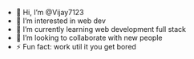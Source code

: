 - 👋 Hi, I’m @Vijay7123
- 👀 I’m interested in web dev
- 🌱 I’m currently learning web development full stack
- 💞️ I’m looking to collaborate with new people
- ⚡ Fun fact: work util it you get bored

<!---
Vijay7123/Vijay7123 is a ✨ special ✨ repository because its `README.md` (this file) appears on your GitHub profile.
You can click the Preview link to take a look at your changes.
--->
